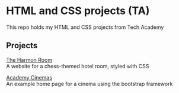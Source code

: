 # HTML and CSS projects (TA)
This repo holds my HTML and CSS projects from Tech Academy

## Projects

[The Harmon Room](https://github.com/rajhah/HTML-and-CSS-projects-TA/tree/main/project)  
A website for a chess-themed hotel room, styled with CSS

[Academy Cinemas](https://github.com/rajhah/HTML-and-CSS-projects-TA/tree/main/bootstrap4-project)  
An example home page for a cinema using the bootstrap framework
